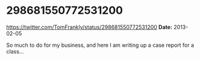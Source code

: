 # 298681550772531200
https://twitter.com/TomFrankly/status/298681550772531200
**Date:** 2013-02-05

So much to do for my business, and here I am writing up a case report for a class…
